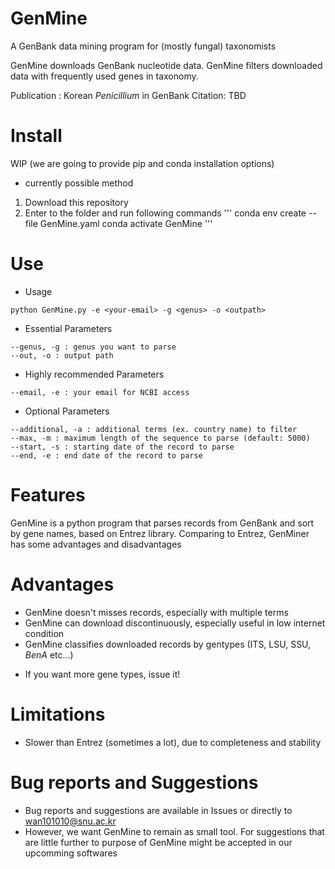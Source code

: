 # GenMine
 A GenBank data mining program for (mostly fungal) taxonomists
 
 GenMine downloads GenBank nucleotide data.
 GenMine filters downloaded data with frequently used genes in taxonomy.

 Publication : Korean *Penicillium* in GenBank
 Citation: TBD
 
# Install
WIP (we are going to provide pip and conda installation options)

* currently possible method

1. Download this repository
2. Enter to the folder and run following commands
'''
conda env create --file GenMine.yaml
conda activate GenMine
'''


# Use

* Usage
```
python GenMine.py -e <your-email> -g <genus> -o <outpath>
```

* Essential Parameters
```
--genus, -g : genus you want to parse
--out, -o : output path
```
 
* Highly recommended Parameters
```
--email, -e : your email for NCBI access
```
* Optional Parameters
```
--additional, -a : additional terms (ex. country name) to filter 
--max, -m : maximum length of the sequence to parse (default: 5000)
--start, -s : starting date of the record to parse
--end, -e : end date of the record to parse
```

# Features

 GenMine is a python program that parses records from GenBank and sort by gene names, based on Entrez library.
 Comparing to Entrez, GenMiner has some advantages and disadvantages
 
 # Advantages
 - GenMine doesn't misses records, especially with multiple terms
 - GenMine can download discontinuously, especially useful in low internet condition
 - GenMine classifies downloaded records by gentypes (ITS, LSU, SSU, *BenA* etc...)
 * If you want more gene types, issue it!

# Limitations
- Slower than Entrez (sometimes a lot), due to completeness and stability

# Bug reports and Suggestions
- Bug reports and suggestions are available in Issues or directly to wan101010@snu.ac.kr
- However, we want GenMine to remain as small tool. For suggestions that are little further to purpose of GenMine might be accepted in our upcomming softwares
